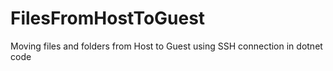 # FilesFromHostToGuest
Moving files and folders from Host to Guest using SSH connection in dotnet code
